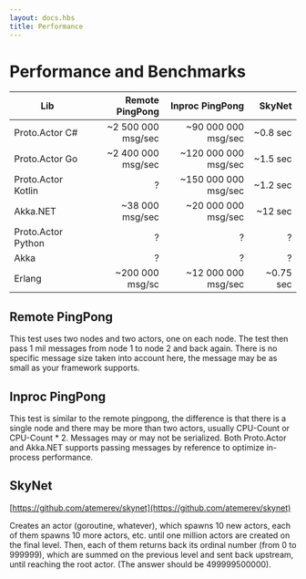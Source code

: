 ```yaml
---
layout: docs.hbs
title: Performance
---
```


# Performance and Benchmarks

| Lib                | Remote PingPong    | Inproc PingPong      | SkyNet              |
| ------------------ | ------------------:| --------------------:| -------------------:|
| Proto.Actor C#     | ~2 500 000 msg/sec | ~90 000 000 msg/sec  | ~0.8 sec            |
| Proto.Actor Go     | ~2 400 000 msg/sec | ~120 000 000 msg/sec | ~1.5 sec            |
| Proto.Actor Kotlin | ?                  | ~150 000 000 msg/sec | ~1.2 sec            |
| Akka.NET           | ~38 000 msg/sec    | ~20 000 000 msg/sec  | ~12 sec             |
| Proto.Actor Python | ?                  | ?                    | ?                   |
| Akka               | ?                  | ?                    | ?                   |
| Erlang             | ~200 000 msg/sc    | ~12 000 000 msg/sec  | ~0.75 sec           | 

## Remote PingPong

This test uses two nodes and two actors, one on each node.
The test then pass 1 mil messages from node 1 to node 2 and back again.
There is no specific message size taken into account here, the message may be as small as
your framework supports.

## Inproc PingPong

This test is similar to the remote pingpong, the difference is that there is a single node and
there may be more than two actors, usually CPU-Count or CPU-Count * 2.
Messages may or may not be serialized. Both Proto.Actor and Akka.NET supports passing messages by reference
to optimize in-process performance.

## SkyNet

[https://github.com/atemerev/skynet](https://github.com/atemerev/skynet)

Creates an actor (goroutine, whatever), which spawns 10 new actors, each of them spawns 10 more actors, etc. until one million actors are created on the final level. Then, each of them returns back its ordinal number (from 0 to 999999), which are summed on the previous level and sent back upstream, until reaching the root actor. (The answer should be 499999500000).
